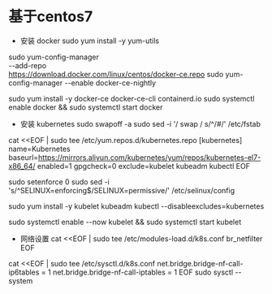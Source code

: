 # 基于centos7

- 安装 docker
sudo yum install -y yum-utils

sudo yum-config-manager \
    --add-repo \
    https://download.docker.com/linux/centos/docker-ce.repo
sudo yum-config-manager --enable docker-ce-nightly

sudo yum install -y docker-ce docker-ce-cli containerd.io
sudo systemctl enable docker && sudo systemctl start docker


- 安装 kubernetes
sudo swapoff -a
sudo sed -i '/ swap / s/^/#/' /etc/fstab

cat <<EOF | sudo tee /etc/yum.repos.d/kubernetes.repo
[kubernetes]
name=Kubernetes
baseurl=https://mirrors.aliyun.com/kubernetes/yum/repos/kubernetes-el7-x86_64/
enabled=1
gpgcheck=0
exclude=kubelet kubeadm kubectl
EOF

sudo setenforce 0
sudo sed -i 's/^SELINUX=enforcing$/SELINUX=permissive/' /etc/selinux/config

sudo yum install -y kubelet kubeadm kubectl --disableexcludes=kubernetes

sudo systemctl enable --now kubelet && sudo systemctl start kubelet


- 网络设置
cat <<EOF | sudo tee /etc/modules-load.d/k8s.conf
br_netfilter
EOF

cat <<EOF | sudo tee /etc/sysctl.d/k8s.conf
net.bridge.bridge-nf-call-ip6tables = 1
net.bridge.bridge-nf-call-iptables = 1
EOF
sudo sysctl --system